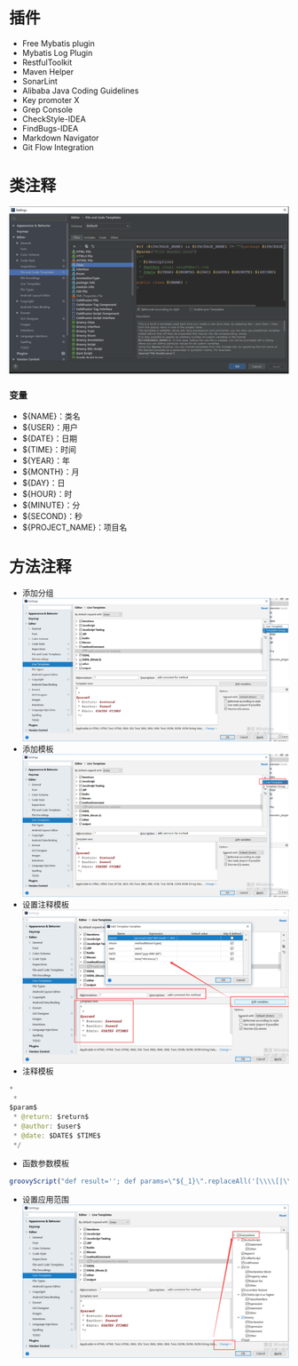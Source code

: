 # 插件
- Free Mybatis plugin
- Mybatis Log Plugin
- RestfulToolkit
- Maven Helper
- SonarLint
- Alibaba Java Coding Guidelines
- Key promoter X
- Grep Console
- CheckStyle-IDEA
- FindBugs-IDEA
- Markdown Navigator
- Git Flow Integration
# 类注释
 ![comment](/imgs/java/idea_comment.png)
### 变量
- ${NAME}：类名
- ${USER}：用户
- ${DATE}：日期
- ${TIME}：时间
- ${YEAR}：年
- ${MONTH}：月
- ${DAY}：日
- ${HOUR}：时
- ${MINUTE}：分
- ${SECOND}：秒
- ${PROJECT_NAME}：项目名
# 方法注释
- 添加分组
![idea](/imgs/java/idea_methodcomment1.png)
- 添加模板
![idea](/imgs/java/idea_methodcomment2.png)
- 设置注释模板
![idea](/imgs/java/idea_methodcomment3.png)
- 注释模板
~~~ java
*
 * 
$param$
 * @return: $return$
 * @author: $user$
 * @date: $DATE$ $TIME$
 */
~~~
- 函数参数模板
~~~ js
groovyScript("def result=''; def params=\"${_1}\".replaceAll('[\\\\[|\\\\]|\\\\s]', '').split(',').toList(); for(i = 0; i < params.size(); i++) {result+=' * @param: ' + params[i] + ((i < params.size() - 1) ? '\\n' : '')}; return result", methodParameters())
~~~
- 设置应用范围
![idea](/imgs/java/idea_methodcomment4.png)